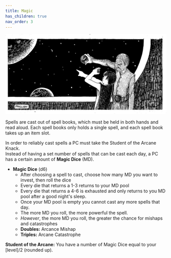 ```yaml
---
title: Magic
has_children: true
nav_order: 3
---
```


<img src="/img/apprentice.jpg">




Spells are cast out of spell books, which must be held in both hands and read aloud. Each spell books only holds a single spell, and each spell book takes up an item slot.

In order to reliably cast spells a PC must take the Student of the Arcane Knack. 
<br>
Instead of having a set number of spells that can be cast each day, a PC has a certain amount of **Magic Dice** (MD).

- **Magic Dice** (d6)
  - After choosing a spell to cast, choose how many MD you want to invest, then roll the dice
  - Every die that returns a 1-3 returns to your MD pool
  - Every die that returns a 4-6 is exhausted and only returns to you MD pool after a good night's sleep.
  - Once your MD pool is empty you cannot cast any more spells that day.
  - The more MD you roll, the more powerful the spell.
  - *However*, the more MD you roll, the greater the chance for mishaps and catastrophes
  - **Doubles:** Arcance Mishap
  - **Triples:** Arcane Catastrophe

**Student of the Arcane:** You have a number of Magic Dice equal to your [level]/2 (rounded up). 



